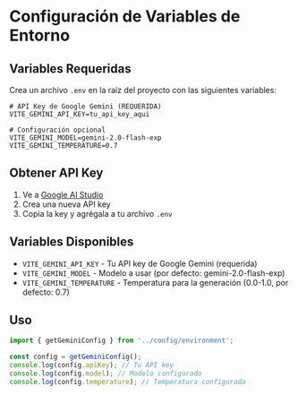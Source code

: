 # Configuración de Variables de Entorno

## Variables Requeridas

Crea un archivo `.env` en la raíz del proyecto con las siguientes variables:

```env
# API Key de Google Gemini (REQUERIDA)
VITE_GEMINI_API_KEY=tu_api_key_aqui

# Configuración opcional
VITE_GEMINI_MODEL=gemini-2.0-flash-exp
VITE_GEMINI_TEMPERATURE=0.7
```

## Obtener API Key

1. Ve a [Google AI Studio](https://makersuite.google.com/app/apikey)
2. Crea una nueva API key
3. Copia la key y agrégala a tu archivo `.env`

## Variables Disponibles

- `VITE_GEMINI_API_KEY` - Tu API key de Google Gemini (requerida)
- `VITE_GEMINI_MODEL` - Modelo a usar (por defecto: gemini-2.0-flash-exp)
- `VITE_GEMINI_TEMPERATURE` - Temperatura para la generación (0.0-1.0, por defecto: 0.7)

## Uso

```typescript
import { getGeminiConfig } from '../config/environment';

const config = getGeminiConfig();
console.log(config.apiKey); // Tu API key
console.log(config.model); // Modelo configurado
console.log(config.temperature); // Temperatura configurada
```

